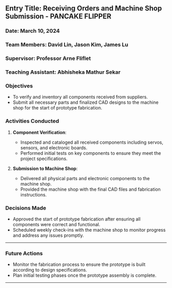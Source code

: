 
## Entry Title: Receiving Orders and Machine Shop Submission - PANCAKE FLIPPER
### Date: March 10, 2024
### Team Members: David Lin, Jason Kim, James Lu
### Supervisor: Professor Arne Fliflet
### Teaching Assistant: Abhisheka Mathur Sekar

### Objectives
- To verify and inventory all components received from suppliers.
- Submit all necessary parts and finalized CAD designs to the machine shop for the start of prototype fabrication.

### Activities Conducted
1. **Component Verification**:
    - Inspected and cataloged all received components including servos, sensors, and electronic boards.
    - Performed initial tests on key components to ensure they meet the project specifications.

2. **Submission to Machine Shop**:
    - Delivered all physical parts and electronic components to the machine shop.
    - Provided the machine shop with the final CAD files and fabrication instructions.

### Decisions Made
- Approved the start of prototype fabrication after ensuring all components were correct and functional.
- Scheduled weekly check-ins with the machine shop to monitor progress and address any issues promptly.

---

### Future Actions
- Monitor the fabrication process to ensure the prototype is built according to design specifications.
- Plan initial testing phases once the prototype assembly is complete.

---

